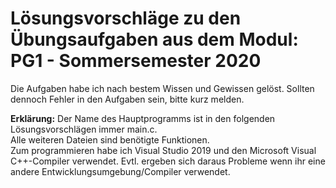 # Lösungsvorschläge zu den Übungsaufgaben aus dem Modul: PG1 - Sommersemester 2020

Die Aufgaben habe ich nach bestem Wissen und Gewissen gelöst. Sollten dennoch Fehler in den Aufgaben sein, bitte kurz melden.  

__Erklärung:__
Der Name des Hauptprogramms ist in den folgenden Lösungsvorschlägen immer main.c.  
Alle weiteren Dateien sind benötigte Funktionen.  
Zum programmieren habe ich Visual Studio 2019 und den Microsoft Visual C++-Compiler verwendet. Evtl. ergeben sich daraus Probleme wenn ihr eine andere Entwicklungsumgebung/Compiler verwendet.




